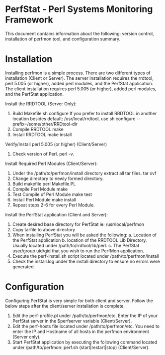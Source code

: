 PerfStat - Perl Systems Monitoring Framework
=====================================
This document contains information about the following: version control,
installation of perfmon tool, and configuration summary.

Installation
============
Installing perfmon is a simple process.  There are two different types
of installation (Client or Server).  The server installation requires
the rrdtool, perl 5.005 (or higher), added perl modules, and the PerfStat
application.  The client installation requires perl 5.005 (or higher),
added perl modules, and the PerfStat application.

Install the RRDTOOL (Server Only):
1.  Build Makefile
      sh configure
    If you prefer to install RRDTOOL in another location besides default:
    /usr/local/rrdtool, use
      sh configure --prefix=/some/other/RRDtool-dir
2.  Compile RRDTOOL
      make
3.  Install RRDTOOL
      make install  

Verify/Install perl 5.005 (or higher) (Client/Server)
1.  Check version of Perl.
      perl -v.

Install Required Perl Modules (Client/Server):
1.  Under the /path/to/perfmon/install directory extract all tar files.
      tar xvf <filename>
2.  Change directory to newly formed directory.
3.  Build makefile 
      perl Makefile.PL
4.  Compile Perl Module
      make
5.  Test Compile of Perl Module
      make test
6.  Install Perl Module
      make install
7.  Repeat steps 2-6 for every Perl Module.

Install the PerfStat application (Client and Server):
1.  Create desired base directory for PerfStat ie: /usr/local/perfmon
2.  Copy tarfile to above directory
3.  When installing PerfStat you will be asked the following:
  a.  Location of the PerfStat application
  b.  location of the RRDTOOL Lib Directory.  Usually located
      under /path/to/rrdtool/lib/perl.
  c.  The PerfStat user/group uid/gid that you wish to run the PerfMon
      application.
4.  Execute the perf-install.sh script located under 
    /path/to/perfmon/install
5.  Check the install.log under the install directory to ensure no 
    errors were generated. 


Configuration
=============
Configuring PerfStat is very simple for both client and server.  Follow
the below steps after the client/server installation is complete.

1.  Edit the perf-profile.pl under /path/to/perfmon/etc.  Enter the
    IP of your PerfStat server in the $perfserver variable (Client/Server).
2.  Edit the perf-hosts file located under /path/to/perfmon/etc.  You
    need to enter the IP and Hostname of all hosts in the perfmon
    environment (Server only).
3.  Start PerfStat application by executing the following command located
    under /path/to/perfmon: perf.sh (start|restart|stop) (Client/Server).

